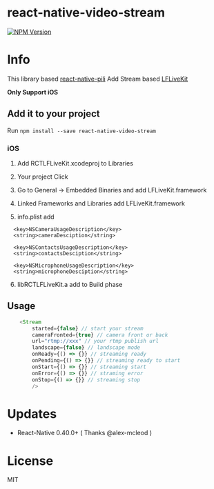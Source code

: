 # react-native-video-stream

[![NPM Version][npm-image]][npm-url]

# Info
This library based [react-native-pili](https://github.com/buhe/react-native-pili)
Add Stream based [LFLiveKit](https://github.com/LaiFengiOS/LFLiveKit/issues)

**Only Support iOS**

## Add it to your project

Run `npm install --save react-native-video-stream`

### iOS

1. Add RCTLFLiveKit.xcodeproj to Libraries

2. Your project Click

3. Go to General -> Embedded Binaries and add LFLiveKit.framework

4. Linked Frameworks and Libraries add LFLiveKit.framework

5. info.plist add 
```
  <key>NSCameraUsageDescription</key>
  <string>cameraDesciption</string>
  
  <key>NSContactsUsageDescription</key>
  <string>contactsDesciption</string>
  
  <key>NSMicrophoneUsageDescription</key>
  <string>microphoneDesciption</string>
```
6. libRCTLFLiveKit.a add to Build phase

## Usage

```javascript
    <Stream
        started={false} // start your stream
        cameraFronted={true} // camera front or back
        url="rtmp://xxx" // your rtmp publish url
        landscape={false} // landscape mode
        onReady={() => {}} // streaming ready
        onPending={() => {}} // streaming ready to start
        onStart={() => {}} // streaming start
        onError={() => {}} // straming error
        onStop={() => {}} // streaming stop
        />
```
# Updates
- React-Native 0.40.0+ ( Thanks @alex-mcleod )

# License
MIT

[npm-image]: https://img.shields.io/npm/v/react-native-video-stream.svg
[npm-url]: https://www.npmjs.com/package/react-native-video-stream
